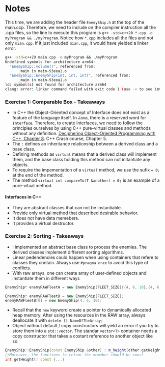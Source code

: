# Notes

This time, we are adding the header file `EnemyShip.h` at the top of the main.ccp. Therefore, we need to include on the compiler instruction all the .cpp files, so the line to execute this program is `g++ -std=c++20 *.cpp -o myProgram && ./myProgram`. Notice how `*.cpp` includes all the files and not only `mian.cpp`. If it just included `mian.cpp`, it would have yielded a linker error.

```bash
g++ -std=c++20 main.cpp -o myProgram && ./myProgram
Undefined symbols for architecture arm64:
  "EnemyShip::volume()", referenced from:
      _main in main-93eea1.o
  "EnemyShip::EnemyShip(int, int, int)", referenced from:
      _main in main-93eea1.o
ld: symbol(s) not found for architecture arm64
clang: error: linker command failed with exit code 1 (use -v to see invocation)
```

### Exercise 1: Comparable Box - Takeaways
- In C++ the Object-Oriented concept of Interface does not exist as a feature of the language itself. In Java, there is a reserved word for `Interface`. Therefore, to create Interfaces, we need to follow the principles ourselves by using C++ pure-virtual classes and methods without any definition. [Deciphering Object-Oriented Programming with C++, Chapter 8](https://learning.oreilly.com/library/view/deciphering-object-oriented-programming/9781804613900/B19087_08.xhtml#_idParaDest-164). C++ Crash course, Chapter 5.
- The `:` defines an inheritance relationship between a derived class and a base class.
- Defining methods as `virtual` means that a derived class will implement them, and the base class holding this method can not initantiate any objects.
- To require the impementation of a `virtual` method, we use the sufix `= 0;` at the end of the method.
- The method `virtual int compareTo(T &another) = 0;` is an example of a pure-vitual method.

#### Interfaces in C++
- They are abstract classes that can not be instantiable.
- Provide only virtual method that described desirable behavior.
- It does not have data memebers.
- It provides a virtual destructor. 


### Exercise 2: Sorting - Takeaways
- I implemented an abstract base class to process the enemies. The derived classes implement different sorting algorithms.
- Linear pedendencies could happen when using containers that refere to classes they contain. Always use `#pragma once` to avoid this type of conflicts.
- With raw arrays, one can create array of user-defined objects and instantiate them in different ways
```C++
EnemyShip* enemyRAWFleetA = new EnemyShip[FLEET_SIZE]{{4, 6, 10},{4, 6, 10}};

EnemyShip* enemyRAWFleetB = new EnemyShip[FLEET_SIZE];
enemyRAWFleetB[0] = new EnemyShip(4, 6, 10);
```
- Recall that the `new` keyword create a pointer to dynamically allocated heap memory. After using the resources in the RAW array, always deallocate it with `delete [] NameOfTheArray;`
- Object without default / copy constructors will yield an error if you try to store them into a `std::vector`. The standar `vector<T>` container needs a copy constructor that takes a costant reference to another object like so: 
```C++
EnemyShip::EnemyShip(const EnemyShip &other) : m_height(other.getHeight()){}
//Moreover, the functions to retunr the memeber should be const
int getHeight() const {...}
```